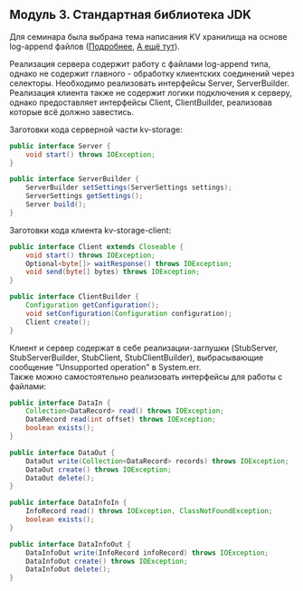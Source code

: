 ## Модуль 3. Стандартная библиотека JDK

Для семинара была выбрана тема написания KV хранилища на основе log-append файлов ([Подробнее](https://medium.com/@arpitbhayani/bitcask-a-log-structured-fast-kv-store-c6c728a9536b), [А ещё тут](https://silhding.github.io/2021/08/20/A-Closer-Look-to-a-Key-Value-Storage-Engine/)).

Реализация сервера содержит работу с файлами log-append типа, однако не содержит главного - обработку клиентских соединений через селекторы. Необходимо реализовать интерфейсы Server, ServerBuilder.</br>
Реализация клиента также не содержит логики подключения к серверу, однако предоставляет интерфейсы Client, ClientBuilder, реализовав которые всё должно завестись.

Заготовки кода серверной части kv-storage:
```java
public interface Server {
    void start() throws IOException;
}

public interface ServerBuilder {
    ServerBuilder setSettings(ServerSettings settings);
    ServerSettings getSettings();
    Server build();
}
```

Заготовки кода клиента kv-storage-client:
```java
public interface Client extends Closeable {
    void start() throws IOException;
    Optional<byte[]> waitResponse() throws IOException;
    void send(byte[] bytes) throws IOException;
}

public interface ClientBuilder {
    Configuration getConfiguration();
    void setConfiguration(Configuration configuration);
    Client create();
}
```

Клиент и сервер содержат в себе реализации-заглушки (StubServer, StubServerBuilder, StubClient, StubClientBuilder), выбрасывающие сообщение "Unsupported operation" в System.err.
</br>
Также можно самостоятельно реализовать интерфейсы для работы с файлами:

```java
public interface DataIn {
    Collection<DataRecord> read() throws IOException;
    DataRecord read(int offset) throws IOException;
    boolean exists();
}
```
```java
public interface DataOut {
    DataOut write(Collection<DataRecord> records) throws IOException;
    DataOut create() throws IOException;
    DataOut delete();
}
```
```java
public interface DataInfoIn {
    InfoRecord read() throws IOException, ClassNotFoundException;
    boolean exists();
}
```
```java
public interface DataInfoOut {
    DataInfoOut write(InfoRecord infoRecord) throws IOException;
    DataInfoOut create() throws IOException;
    DataInfoOut delete();
}
```
